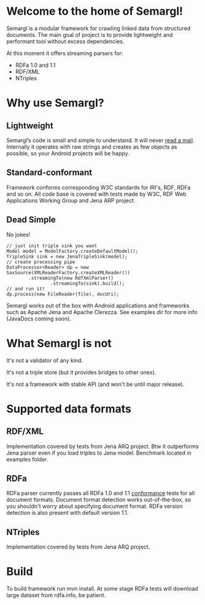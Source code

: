 Welcome to the home of Semargl!
===============================

Semargl is a modular framework for crawling linked data from structured documents.
The main goal of project is to provide lightweight and performant tool without excess dependencies.

At this moment it offers streaming parsers for:
* RDFa 1.0 and 1.1
* RDF/XML
* NTriples

Why use Semargl?
================

Lightweight
-----------

Semargl’s code is small and simple to understand. It will never [read a mail](http://en.wikipedia.org/wiki/Zawinski's_law_of_software_envelopment).
Internally it operates with raw strings and creates as few objects as possible, so your Android projects will be happy.

Standard-conformant
-------------------

Framework conforms corresponding W3C standards for IRI's, RDF, RDFa and so on. All code base is covered
with tests made by W3C, RDF Web Applications Working Group and Jena ARP project.

Dead Simple
-----------

No jokes!

    // just init triple sink you want
    Model model = ModelFactory.createDefaultModel();
    TripleSink sink = new JenaTripleSink(model);
    // create processing pipe
    DataProcessor<Reader> dp = new SaxSource(XMLReaderFactory.createXMLReader())
            .streamingTo(new RdfXmlParser()
                    .streamingTo(sink).build();
    // and run it!
    dp.process(new FileReader(file), docUri);

Semargl works out of the box with Android applications and frameworks such as Apache Jena and Apache Clerezza.
See examples dir for more info (JavaDocs coming soon).

What Semargl is not
===================

It's not a validator of any kind.

It's not a triple store (but it provides bridges to other ones).

It's not a framework with stable API (and won't be until major release).

Supported data formats
======================

RDF/XML
-------

Implementation covered by tests from Jena ARQ project. Btw it outperforms Jena parser even if you load triples
to Jena model. Benchmark located in examples folder.

RDFa
----

RDFa parser currently passes all RDFa 1.0 and 1.1 [conformance](http://rdfa.info/test-suite/) tests for
all document formats. Document format detection works out-of-the-box, so you shouldn't worry about specifying
document format. RDFa version detection is also present with default version 1.1.

NTriples
--------

Implementation covered by tests from Jena ARQ project.

Build
=====

To build framework run mvn install. At some stage RDFa tests will download large dataset from rdfa.info, be patient.
